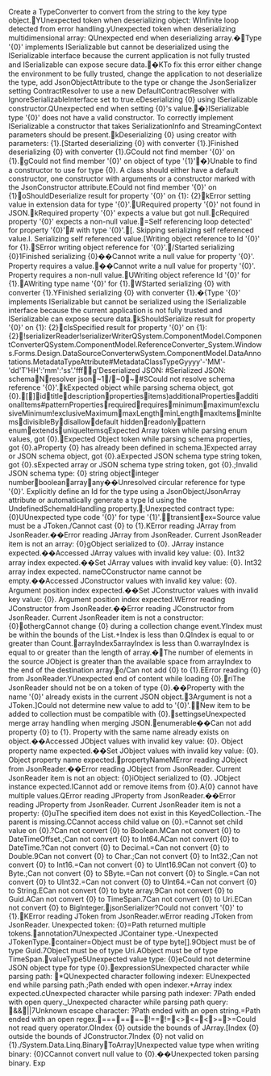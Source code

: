    C r e a t e   a   T y p e C o n v e r t e r   t o   c o n v e r t   f r o m   t h e   s t r i n g   t o   t h e   k e y   t y p e   o b j e c t . YU n e x p e c t e d   t o k e n   w h e n   d e s e r i a l i z i n g   o b j e c t :    WI n f i n i t e   l o o p   d e t e c t e d   f r o m   e r r o r   h a n d l i n g .  yU n e x p e c t e d   t o k e n   w h e n   d e s e r i a l i z i n g   m u l t i d i m e n s i o n a l   a r r a y :    QU n e x p e c t e d   e n d   w h e n   d e s e r i a l i z i n g   a r r a y .  �T y p e   ' { 0 } '   i m p l e m e n t s   I S e r i a l i z a b l e   b u t   c a n n o t   b e   d e s e r i a l i z e d   u s i n g   t h e   I S e r i a l i z a b l e   i n t e r f a c e   b e c a u s e   t h e   c u r r e n t   a p p l i c a t i o n   i s   n o t   f u l l y   t r u s t e d   a n d   I S e r i a l i z a b l e   c a n   e x p o s e   s e c u r e   d a t a . �KT o   f i x   t h i s   e r r o r   e i t h e r   c h a n g e   t h e   e n v i r o n m e n t   t o   b e   f u l l y   t r u s t e d ,   c h a n g e   t h e   a p p l i c a t i o n   t o   n o t   d e s e r i a l i z e   t h e   t y p e ,   a d d   J s o n O b j e c t A t t r i b u t e   t o   t h e   t y p e   o r   c h a n g e   t h e   J s o n S e r i a l i z e r   s e t t i n g   C o n t r a c t R e s o l v e r   t o   u s e   a   n e w   D e f a u l t C o n t r a c t R e s o l v e r   w i t h   I g n o r e S e r i a l i z a b l e I n t e r f a c e   s e t   t o   t r u e .  eD e s e r i a l i z i n g   { 0 }   u s i n g   I S e r i a l i z a b l e   c o n s t r u c t o r .  QU n e x p e c t e d   e n d   w h e n   s e t t i n g   { 0 } ' s   v a l u e . �}I S e r i a l i z a b l e   t y p e   ' { 0 } '   d o e s   n o t   h a v e   a   v a l i d   c o n s t r u c t o r .   T o   c o r r e c t l y   i m p l e m e n t   I S e r i a l i z a b l e   a   c o n s t r u c t o r   t h a t   t a k e s   S e r i a l i z a t i o n I n f o   a n d   S t r e a m i n g C o n t e x t   p a r a m e t e r s   s h o u l d   b e   p r e s e n t . kD e s e r i a l i z i n g   { 0 }   u s i n g   c r e a t o r   w i t h   p a r a m e t e r s :   { 1 } .  [S t a r t e d   d e s e r i a l i z i n g   { 0 }   w i t h   c o n v e r t e r   { 1 } .  ]F i n i s h e d   d e s e r i a l i z i n g   { 0 }   w i t h   c o n v e r t e r   { 1 } .  GC o u l d   n o t   f i n d   m e m b e r   ' { 0 } '   o n   { 1 } . gC o u l d   n o t   f i n d   m e m b e r   ' { 0 } '   o n   o b j e c t   o f   t y p e   ' { 1 } ' �}U n a b l e   t o   f i n d   a   c o n s t r u c t o r   t o   u s e   f o r   t y p e   { 0 } .   A   c l a s s   s h o u l d   e i t h e r   h a v e   a   d e f a u l t   c o n s t r u c t o r ,   o n e   c o n s t r u c t o r   w i t h   a r g u m e n t s   o r   a   c o n s t r u c t o r   m a r k e d   w i t h   t h e   J s o n C o n s t r u c t o r   a t t r i b u t e .  EC o u l d   n o t   f i n d   m e m b e r   ' { 0 } '   o n   { 1 } oS h o u l d D e s e r i a l i z e   r e s u l t   f o r   p r o p e r t y   ' { 0 } '   o n   { 1 } :   { 2 } kE r r o r   s e t t i n g   v a l u e   i n   e x t e n s i o n   d a t a   f o r   t y p e   ' { 0 } ' . UR e q u i r e d   p r o p e r t y   ' { 0 } '   n o t   f o u n d   i n   J S O N . kR e q u i r e d   p r o p e r t y   ' { 0 } '   e x p e c t s   a   v a l u e   b u t   g o t   n u l l . cR e q u i r e d   p r o p e r t y   ' { 0 } '   e x p e c t s   a   n o n - n u l l   v a l u e . =S e l f   r e f e r e n c i n g   l o o p   d e t e c t e d  '  f o r   p r o p e r t y   ' { 0 } ' #  w i t h   t y p e   ' { 0 } ' . [.   S k i p p i n g   s e r i a l i z i n g   s e l f   r e f e r e n c e d   v a l u e .  I.   S e r i a l i z i n g   s e l f   r e f e r e n c e d   v a l u e .  [W r i t i n g   o b j e c t   r e f e r e n c e   t o   I d   ' { 0 } '   f o r   { 1 } . SE r r o r   w r i t i n g   o b j e c t   r e f e r e n c e   f o r   ' { 0 } ' . /S t a r t e d   s e r i a l i z i n g   { 0 }  1F i n i s h e d   s e r i a l i z i n g   { 0 }  ��C a n n o t   w r i t e   a   n u l l   v a l u e   f o r   p r o p e r t y   ' { 0 } ' .   P r o p e r t y   r e q u i r e s   a   v a l u e . ��C a n n o t   w r i t e   a   n u l l   v a l u e   f o r   p r o p e r t y   ' { 0 } ' .   P r o p e r t y   r e q u i r e s   a   n o n - n u l l   v a l u e . UW r i t i n g   o b j e c t   r e f e r e n c e   I d   ' { 0 } '   f o r   { 1 } . AW r i t i n g   t y p e   n a m e   ' { 0 } '   f o r   { 1 } . WS t a r t e d   s e r i a l i z i n g   { 0 }   w i t h   c o n v e r t e r   { 1 } .  YF i n i s h e d   s e r i a l i z i n g   { 0 }   w i t h   c o n v e r t e r   { 1 } .  �{T y p e   ' { 0 } '   i m p l e m e n t s   I S e r i a l i z a b l e   b u t   c a n n o t   b e   s e r i a l i z e d   u s i n g   t h e   I S e r i a l i z a b l e   i n t e r f a c e   b e c a u s e   t h e   c u r r e n t   a p p l i c a t i o n   i s   n o t   f u l l y   t r u s t e d   a n d   I S e r i a l i z a b l e   c a n   e x p o s e   s e c u r e   d a t a . kS h o u l d S e r i a l i z e   r e s u l t   f o r   p r o p e r t y   ' { 0 } '   o n   { 1 } :   { 2 } cI s S p e c i f i e d   r e s u l t   f o r   p r o p e r t y   ' { 0 } '   o n   { 1 } :   { 2 } !s e r i a l i z e r R e a d e r  !s e r i a l i z e r W r i t e r  QS y s t e m . C o m p o n e n t M o d e l . C o m p o n e n t C o n v e r t e r  QS y s t e m . C o m p o n e n t M o d e l . R e f e r e n c e C o n v e r t e r  _S y s t e m . W i n d o w s . F o r m s . D e s i g n . D a t a S o u r c e C o n v e r t e r  wS y s t e m . C o m p o n e n t M o d e l . D a t a A n n o t a t i o n s . M e t a d a t a T y p e A t t r i b u t e  #M e t a d a t a C l a s s T y p e  Gy y y y ' - ' M M ' - ' d d ' T ' H H ' : ' m m ' : ' s s ' . ' f f f g  'D e s e r i a l i z e d   J S O N :    #S e r i a l i z e d   J S O N :    
s c h e m a  N  r e s o l v e r   j s o n  ~ 1  /  ~ 0  ~  #  SC o u l d   n o t   r e s o l v e   s c h e m a   r e f e r e n c e   ' { 0 } ' . kE x p e c t e d   o b j e c t   w h i l e   p a r s i n g   s c h e m a   o b j e c t ,   g o t   { 0 } .  [  ]  i d  t i t l e  d e s c r i p t i o n  p r o p e r t i e s  i t e m s  )a d d i t i o n a l P r o p e r t i e s  a d d i t i o n a l I t e m s  #p a t t e r n P r o p e r t i e s  r e q u i r e d  r e q u i r e s  m i n i m u m  m a x i m u m  !e x c l u s i v e M i n i m u m  !e x c l u s i v e M a x i m u m  m a x L e n g t h  m i n L e n g t h  m a x I t e m s  m i n I t e m s  d i v i s i b l e B y  d i s a l l o w  d e f a u l t  
h i d d e n  r e a d o n l y  p a t t e r n   e n u m  e x t e n d s  u n i q u e I t e m s  qE x p e c t e d   A r r a y   t o k e n   w h i l e   p a r s i n g   e n u m   v a l u e s ,   g o t   { 0 } .  E x p e c t e d   O b j e c t   t o k e n   w h i l e   p a r s i n g   s c h e m a   p r o p e r t i e s ,   g o t   { 0 } .  aP r o p e r t y   { 0 }   h a s   a l r e a d y   b e e n   d e f i n e d   i n   s c h e m a .  ]E x p e c t e d   a r r a y   o r   J S O N   s c h e m a   o b j e c t ,   g o t   { 0 } .  aE x p e c t e d   J S O N   s c h e m a   t y p e   s t r i n g   t o k e n ,   g o t   { 0 } .  sE x p e c t e d   a r r a y   o r   J S O N   s c h e m a   t y p e   s t r i n g   t o k e n ,   g o t   { 0 } .  ;I n v a l i d   J S O N   s c h e m a   t y p e :   { 0 }  
s t r i n g  
o b j e c t  i n t e g e r  
n u m b e r  b o o l e a n  a r r a y  a n y  ��U n r e s o l v e d   c i r c u l a r   r e f e r e n c e   f o r   t y p e   ' { 0 } ' .   E x p l i c i t l y   d e f i n e   a n   I d   f o r   t h e   t y p e   u s i n g   a   J s o n O b j e c t / J s o n A r r a y   a t t r i b u t e   o r   a u t o m a t i c a l l y   g e n e r a t e   a   t y p e   I d   u s i n g   t h e   U n d e f i n e d S c h e m a I d H a n d l i n g   p r o p e r t y . ;U n e x p e c t e d   c o n t r a c t   t y p e :   { 0 }  UU n e x p e c t e d   t y p e   c o d e   ' { 0 } '   f o r   t y p e   ' { 1 } ' . t r a n s i e n t  e x  =S o u r c e   v a l u e   m u s t   b e   a   J T o k e n .  /C a n n o t   c a s t   { 0 }   t o   { 1 } .  KE r r o r   r e a d i n g   J A r r a y   f r o m   J s o n R e a d e r .  ��E r r o r   r e a d i n g   J A r r a y   f r o m   J s o n R e a d e r .   C u r r e n t   J s o n R e a d e r   i t e m   i s   n o t   a n   a r r a y :   { 0 }  gO b j e c t   s e r i a l i z e d   t o   { 0 } .   J A r r a y   i n s t a n c e   e x p e c t e d .  ��A c c e s s e d   J A r r a y   v a l u e s   w i t h   i n v a l i d   k e y   v a l u e :   { 0 } .   I n t 3 2   a r r a y   i n d e x   e x p e c t e d .  ��S e t   J A r r a y   v a l u e s   w i t h   i n v a l i d   k e y   v a l u e :   { 0 } .   I n t 3 2   a r r a y   i n d e x   e x p e c t e d .   n a m e  CC o n s t r u c t o r   n a m e   c a n n o t   b e   e m p t y .  ��A c c e s s e d   J C o n s t r u c t o r   v a l u e s   w i t h   i n v a l i d   k e y   v a l u e :   { 0 } .   A r g u m e n t   p o s i t i o n   i n d e x   e x p e c t e d .  ��S e t   J C o n s t r u c t o r   v a l u e s   w i t h   i n v a l i d   k e y   v a l u e :   { 0 } .   A r g u m e n t   p o s i t i o n   i n d e x   e x p e c t e d .  WE r r o r   r e a d i n g   J C o n s t r u c t o r   f r o m   J s o n R e a d e r .  ��E r r o r   r e a d i n g   J C o n s t r u c t o r   f r o m   J s o n R e a d e r .   C u r r e n t   J s o n R e a d e r   i t e m   i s   n o t   a   c o n s t r u c t o r :   { 0 }  o t h e r  gC a n n o t   c h a n g e   { 0 }   d u r i n g   a   c o l l e c t i o n   c h a n g e   e v e n t .  YI n d e x   m u s t   b e   w i t h i n   t h e   b o u n d s   o f   t h e   L i s t .  +I n d e x   i s   l e s s   t h a n   0 .  QI n d e x   i s   e q u a l   t o   o r   g r e a t e r   t h a n   C o u n t .  a r r a y I n d e x  5a r r a y I n d e x   i s   l e s s   t h a n   0 .  wa r r a y I n d e x   i s   e q u a l   t o   o r   g r e a t e r   t h a n   t h e   l e n g t h   o f   a r r a y .  �T h e   n u m b e r   o f   e l e m e n t s   i n   t h e   s o u r c e   J O b j e c t   i s   g r e a t e r   t h a n   t h e   a v a i l a b l e   s p a c e   f r o m   a r r a y I n d e x   t o   t h e   e n d   o f   t h e   d e s t i n a t i o n   a r r a y .  o  /C a n   n o t   a d d   { 0 }   t o   { 1 } .  EE r r o r   r e a d i n g   { 0 }   f r o m   J s o n R e a d e r .  YU n e x p e c t e d   e n d   o f   c o n t e n t   w h i l e   l o a d i n g   { 0 } .  r  iT h e   J s o n R e a d e r   s h o u l d   n o t   b e   o n   a   t o k e n   o f   t y p e   { 0 } .  ��P r o p e r t y   w i t h   t h e   n a m e   ' { 0 } '   a l r e a d y   e x i s t s   i n   t h e   c u r r e n t   J S O N   o b j e c t . 3A r g u m e n t   i s   n o t   a   J T o k e n .  ]C o u l d   n o t   d e t e r m i n e   n e w   v a l u e   t o   a d d   t o   ' { 0 } ' . N e w   i t e m   t o   b e   a d d e d   t o   c o l l e c t i o n   m u s t   b e   c o m p a t i b l e   w i t h   { 0 } .  s e t t i n g s  eU n e x p e c t e d   m e r g e   a r r a y   h a n d l i n g   w h e n   m e r g i n g   J S O N .  e n u m e r a b l e  ��C a n   n o t   a d d   p r o p e r t y   { 0 }   t o   { 1 } .   P r o p e r t y   w i t h   t h e   s a m e   n a m e   a l r e a d y   e x i s t s   o n   o b j e c t .  ��A c c e s s e d   J O b j e c t   v a l u e s   w i t h   i n v a l i d   k e y   v a l u e :   { 0 } .   O b j e c t   p r o p e r t y   n a m e   e x p e c t e d .  ��S e t   J O b j e c t   v a l u e s   w i t h   i n v a l i d   k e y   v a l u e :   { 0 } .   O b j e c t   p r o p e r t y   n a m e   e x p e c t e d .  p r o p e r t y N a m e  ME r r o r   r e a d i n g   J O b j e c t   f r o m   J s o n R e a d e r .  ��E r r o r   r e a d i n g   J O b j e c t   f r o m   J s o n R e a d e r .   C u r r e n t   J s o n R e a d e r   i t e m   i s   n o t   a n   o b j e c t :   { 0 }  iO b j e c t   s e r i a l i z e d   t o   { 0 } .   J O b j e c t   i n s t a n c e   e x p e c t e d .  IC a n n o t   a d d   o r   r e m o v e   i t e m s   f r o m   { 0 } .  A{ 0 }   c a n n o t   h a v e   m u l t i p l e   v a l u e s .  QE r r o r   r e a d i n g   J P r o p e r t y   f r o m   J s o n R e a d e r .  ��E r r o r   r e a d i n g   J P r o p e r t y   f r o m   J s o n R e a d e r .   C u r r e n t   J s o n R e a d e r   i t e m   i s   n o t   a   p r o p e r t y :   { 0 }  uT h e   s p e c i f i e d   i t e m   d o e s   n o t   e x i s t   i n   t h i s   K e y e d C o l l e c t i o n .  -T h e   p a r e n t   i s   m i s s i n g .  CC a n n o t   a c c e s s   c h i l d   v a l u e   o n   { 0 } .  =C a n n o t   s e t   c h i l d   v a l u e   o n   { 0 } .  ?C a n   n o t   c o n v e r t   { 0 }   t o   B o o l e a n .  MC a n   n o t   c o n v e r t   { 0 }   t o   D a t e T i m e O f f s e t .  ;C a n   n o t   c o n v e r t   { 0 }   t o   I n t 6 4 .  AC a n   n o t   c o n v e r t   { 0 }   t o   D a t e T i m e .  ?C a n   n o t   c o n v e r t   { 0 }   t o   D e c i m a l .  =C a n   n o t   c o n v e r t   { 0 }   t o   D o u b l e .  9C a n   n o t   c o n v e r t   { 0 }   t o   C h a r .  ;C a n   n o t   c o n v e r t   { 0 }   t o   I n t 3 2 .  ;C a n   n o t   c o n v e r t   { 0 }   t o   I n t 1 6 .  =C a n   n o t   c o n v e r t   { 0 }   t o   U I n t 1 6 .  9C a n   n o t   c o n v e r t   { 0 }   t o   B y t e .  ;C a n   n o t   c o n v e r t   { 0 }   t o   S B y t e .  =C a n   n o t   c o n v e r t   { 0 }   t o   S i n g l e .  =C a n   n o t   c o n v e r t   { 0 }   t o   U I n t 3 2 .  =C a n   n o t   c o n v e r t   { 0 }   t o   U I n t 6 4 .  =C a n   n o t   c o n v e r t   { 0 }   t o   S t r i n g .  EC a n   n o t   c o n v e r t   { 0 }   t o   b y t e   a r r a y .  9C a n   n o t   c o n v e r t   { 0 }   t o   G u i d .  AC a n   n o t   c o n v e r t   { 0 }   t o   T i m e S p a n .  7C a n   n o t   c o n v e r t   { 0 }   t o   U r i .  EC a n   n o t   c o n v e r t   { 0 }   t o   B i g I n t e g e r .  j s o n S e r i a l i z e r  ?C o u l d   n o t   c o n v e r t   ' { 0 } '   t o   { 1 } . KE r r o r   r e a d i n g   J T o k e n   f r o m   J s o n R e a d e r .  wE r r o r   r e a d i n g   J T o k e n   f r o m   J s o n R e a d e r .   U n e x p e c t e d   t o k e n :   { 0 }  =P a t h   r e t u r n e d   m u l t i p l e   t o k e n s .  a n n o t a t i o n  7U n e x p e c t e d   J C o n t a i n e r   t y p e .  -U n e x p e c t e d   J T o k e n T y p e .  c o n t a i n e r  =O b j e c t   m u s t   b e   o f   t y p e   b y t e [ ] .  9O b j e c t   m u s t   b e   o f   t y p e   G u i d .  7O b j e c t   m u s t   b e   o f   t y p e   U r i .  AO b j e c t   m u s t   b e   o f   t y p e   T i m e S p a n .  v a l u e T y p e  5U n e x p e c t e d   v a l u e   t y p e :   { 0 }  eC o u l d   n o t   d e t e r m i n e   J S O N   o b j e c t   t y p e   f o r   t y p e   { 0 } .  e x p r e s s i o n  SU n e x p e c t e d   c h a r a c t e r   w h i l e   p a r s i n g   p a t h :    \*  QU n e x p e c t e d   c h a r a c t e r   f o l l o w i n g   i n d e x e r :    EU n e x p e c t e d   e n d   w h i l e   p a r s i n g   p a t h .  ;P a t h   e n d e d   w i t h   o p e n   i n d e x e r .  +A r r a y   i n d e x   e x p e c t e d .  cU n e x p e c t e d   c h a r a c t e r   w h i l e   p a r s i n g   p a t h   i n d e x e r :    7P a t h   e n d e d   w i t h   o p e n   q u e r y .  _U n e x p e c t e d   c h a r a c t e r   w h i l e   p a r s i n g   p a t h   q u e r y :    & &  | |  7U n k n o w n   e s c a p e   c h a r a c t e r :   \  ?P a t h   e n d e d   w i t h   a n   o p e n   s t r i n g .  =P a t h   e n d e d   w i t h   a n   o p e n   r e g e x .  = = =  = =  = ~  ! = =  ! =  < >  < =  <  > =  >  =C o u l d   n o t   r e a d   q u e r y   o p e r a t o r .  OI n d e x   { 0 }   o u t s i d e   t h e   b o u n d s   o f   J A r r a y .  [I n d e x   { 0 }   o u t s i d e   t h e   b o u n d s   o f   J C o n s t r u c t o r .  7I n d e x   { 0 }   n o t   v a l i d   o n   { 1 } .  /S y s t e m . D a t a . L i n q . B i n a r y  T o A r r a y  ]U n e x p e c t e d   v a l u e   t y p e   w h e n   w r i t i n g   b i n a r y :   { 0 }  CC a n n o t   c o n v e r t   n u l l   v a l u e   t o   { 0 } .  ��U n e x p e c t e d   t o k e n   p a r s i n g   b i n a r y .   E x p
